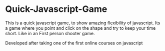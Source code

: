 # Quick-Javascript-Game


This is a quick javascript game, to show amazing flexibility of javascript. Its a game where you point and click on the shape and try to keep your time short. Like in an First person shooter game.

Developed after taking one of the first online courses on javascript
